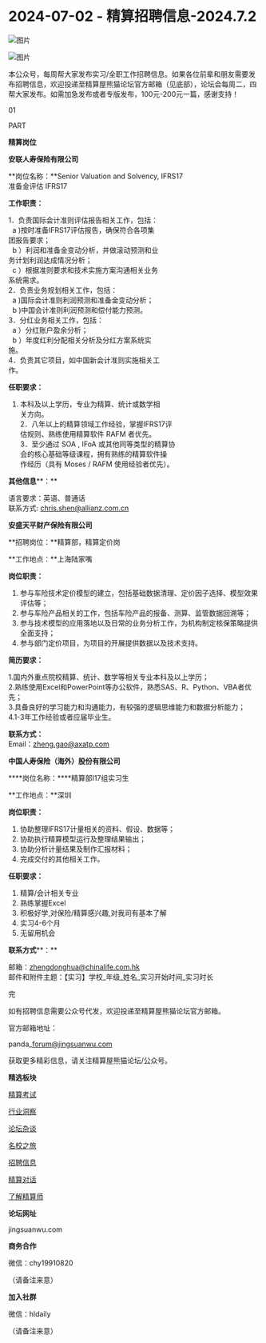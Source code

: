 # 2024-07-02 - 精算招聘信息-2024.7.2

![图片](https://mmbiz.qpic.cn/mmbiz_jpg/PVTr5cqOmdsiaicIRGthO3IhpdkibrFUWVU1xAtP9ZY24c0vAhCVJo55thjfrfia19NvibyVvich2UW9I8vGCty5LxNw/640?wx_fmt=jpeg&tp=webp&wxfrom=5&wx_lazy=1)

![图片](https://mmbiz.qpic.cn/mmbiz_png/7QRTvkK2qC63c02mKcsfAaJ8sNcicTvg22UkHHibvKiasFS9FS6E4FeV0Dibe7as7h4tm8p7EfNfI06adlGbL2icYjw/640?wx_fmt=png&tp=webp&wxfrom=5&wx_lazy=1)

本公众号，每周帮大家发布实习/全职工作招聘信息。如果各位前辈和朋友需要发布招聘信息，欢迎投递至精算屋熊猫论坛官方邮箱（见底部），论坛会每周二，四帮大家发布。如需加急发布或者专版发布，100元-200元一篇，感谢支持！

01

PART

**精算岗位**

**安联人寿保险有限公司**

**岗位名称：**Senior Valuation and Solvency, IFRS17  
准备金评估 IFRS17

**工作职责：**

1．负责国际会计准则评估报告相关工作，包括：  
  a )按时准备IFRS17评估报告，确保符合各项集  
团报告要求；  
  b ）利润和准备金变动分析，并做滚动预测和业  
务计划利润达成情况分析；  
  c ）根据准则要求和技术实施方案沟通相关业务  
系统需求。  
2．负责业务规划相关工作，包括：  
  a )国际会计准则利润预测和准备金变动分析；  
  b )中国会计准则利润预测和偿付能力预测。  
3．分红业务相关工作，包括：  
  a ）分红账户盈余分析；  
  b ）年度红利分配相关分析及分红方案系统实  
施。  
4．负责其它项目，如中国新会计准则实施相关工  
作。

**任职要求：**

1. 本科及以上学历，专业为精算、统计或数学相  
关方向。  
2．八年以上的精算领域工作经验，掌握IFRS17评  
估规则、熟练使用精算软件 RAFM 者优先。  
3．至少通过 SOA , IFoA 或其他同等类型的精算协  
会的核心基础等级课程，拥有熟练的精算软件操  
作经历（具有 Moses / RAFM 使用经验者优先）。

**其他信息****：**

语言要求：英语、普通话  
联系方式: chris.shen@allianz.com.cn

**安盛天平财产保险有限公司**

**招聘岗位：**精算部，精算定价岗

**工作地点：**上海陆家嘴

**岗位职责：**

1. 参与车险技术定价模型的建立，包括基础数据清理、定价因子选择、模型效果评估等；
2. 参与车险产品相关的工作，包括车险产品的报备、测算、监管数据回溯等；
3. 参与技术模型的应用落地以及日常的业务分析工作，为机构制定核保策略提供全面支持；
4. 参与部门定价项目，为项目的开展提供数据以及技术支持。

**简历要求：**

1.国内外重点院校精算、统计、数学等相关专业本科及以上学历；  
2.熟练使用Excel和PowerPoint等办公软件，熟悉SAS、R、Python、VBA者优先；  
3.具备良好的学习能力和沟通能力，有较强的逻辑思维能力和数据分析能力；  
4.1-3年工作经验或者应届毕业生。

**联系方式：**  
Email：zheng.gao@axatp.com

**中国人寿保险（海外）股份有限公司**

****岗位名称：****精算部I17组实习生

**工作地点：**深圳

**岗位职责：**

1. 协助整理IFRS17计量相关的资料、假设、数据等；
2. 协助执行精算模型运行及整理结果输出；
3. 协助分析计量结果及制作汇报材料；
4. 完成交付的其他相关工作。

**任职要求：**

1. 精算/会计相关专业
2. 熟练掌握Excel
3. 积极好学,对保险/精算感兴趣,对我司有基本了解
4. 实习4-6个月
5. 无留用机会

**联系方式****：**

邮箱：zhengdonghua@chinalife.com.hk  
邮件和附件主题：【实习】学校\_年级\_姓名\_实习开始时间\_实习时长


完

如有招聘信息需要公众号代发，欢迎投递至精算屋熊猫论坛官方邮箱。

官方邮箱地址：

panda\_forum@jingsuanwu.com

获取更多精彩信息，请关注精算屋熊猫论坛/公众号。

**精选板块**

[精算考试](https://mp.weixin.qq.com/mp/appmsgalbum?__biz=Mzg5NzkwMTMzMA==&action=getalbum&album_id=2804960172988448769#wechat_redirect)

[行业洞察](https://mp.weixin.qq.com/mp/appmsgalbum?__biz=Mzg5NzkwMTMzMA==&action=getalbum&album_id=2804965799378829313#wechat_redirect)

[论坛杂谈](https://mp.weixin.qq.com/mp/appmsgalbum?__biz=Mzg5NzkwMTMzMA==&action=getalbum&album_id=2804979947286315009#wechat_redirect)

[名校之旅](https://mp.weixin.qq.com/mp/appmsgalbum?__biz=Mzg5NzkwMTMzMA==&action=getalbum&album_id=2804975288236654595#wechat_redirect)

[招聘信息](https://mp.weixin.qq.com/mp/appmsgalbum?__biz=Mzg5NzkwMTMzMA==&action=getalbum&album_id=2809916434738069507#wechat_redirect)

[精算对话](https://mp.weixin.qq.com/mp/appmsgalbum?__biz=Mzg5NzkwMTMzMA==&action=getalbum&album_id=3028246288796221446#wechat_redirect)

[了解精算师](https://mp.weixin.qq.com/mp/appmsgalbum?__biz=Mzg5NzkwMTMzMA==&action=getalbum&album_id=2804971247444180995#wechat_redirect)

**论坛网址**

jingsuanwu.com

**商务合作**

微信：chy19910820

（请备注来意）

**加入社群**

微信：hldaily

（请备注来意）